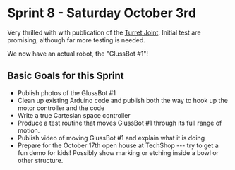 # Sprint 8 - Saturday October 3rd

Very thrilled with with publication of the [Turret Joint](https://github.com/PIFAH/turret-joint). Initial test are 
promising, although far more testing is needed.

We now have an actual robot, the "GlussBot #1"!

## Basic Goals for this Sprint

* Publish photos of the GlussBot #1
* Clean up existing Arduino code and publish both the way to hook up the motor controller and the code
* Write a true Cartesian space controller
* Produce a test routine that moves GlussBot #1 through its full range of motion.
* Publish video of moving GlussBot #1 and explain what it is doing
* Prepare for the October 17th open house at TechShop --- try to get a fun demo for kids! Possibly show marking or 
etching inside a bowl or other structure.
